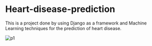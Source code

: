 # Heart-disease-prediction
This is a project done by using Django as a framework and Machine Learning techniques for the prediction of heart disease.



![p1](https://user-images.githubusercontent.com/65268300/112717482-1e463400-8f13-11eb-95fd-a370eb2b93d5.png)

